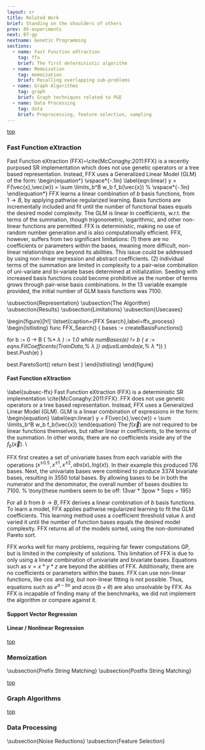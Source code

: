 ```yaml
---
layout: sr
title: Related Work
brief: Standing on the shoulders of others
prev: 05-experiments
next: 07-gp
nextname: Genetic Programming
sections:
  - name: Fast Function eXtraction
    tag: ffx
    brief: The first deterministic algorithm
  - name: Memoization
    tag: memoization
    brief: Recalling overlapping sub-problems
  - name: Graph Algorithms
    tag: graph
    brief: Graph techniques related to PGE
  - name: Data Processing
    tag: data
    brief: Preprocessing, feature selection, sampling
---
```





<div id="ffx"></div>
<a class="right" href="#top">top</a>

### Fast Function eXtraction



Fast Function eXtraction (FFX)~\cite{McConaghy:2011:FFX}
is a recently purposed SR implementation 
which does not use genetic operators or
a tree based representation.
Instead, FFX uses a Generalized Linear Model (GLM) of the form:
\begin{equation*} 
\vspace*{-.1in}
\label{eqn:linear}
    y = F(\vec{x},\vec{w}) = \sum \limits_b^B w_b f_b(\vec{x}) 
% \vspace*{-.1in}
\end{equation*}
FFX learns a linear combination of
$b$ basis functions, from $1 \rightarrow B$, 
by applying pathwise regularized learning.
Basis functions are incrementally included and fit until
the number of functional bases equals the desired model complexity.
The GLM is linear in coefficients, w.r.t. the terms of the summation,
though trigonometric, logarithmic, and other non-linear functions are permitted. 
FFX is deterministic, 
making no use of random number generation
and is also computationally efficient.
FFX, however, suffers from two significant limitations: 
(1) there are no coefficients 
or parameters within the bases,
meaning more difficult, 
non-linear relationships are beyond its abilities.
This issue could be addressed 
by using non-linear regression
and abstract coefficients.
(2) individual terms of the summation
are limited in complexity
to a pair-wise combination of uni-variate and bi-variate
bases determined at initialization.
Seeding with increased basis functions
could become prohibitive as the number of
terms grows through pair-wise basis combinations.
In the 13 variable example provided,
the initial number of GLM basis functions was 7100.


\subsection{Representation}
\subsection{The Algorithm}
\subsection{Results}
\subsection{Limitations}
\subsection{Usecases}



\begin{figure}[h!]
\lstset{caption={FFX Search},label=ffx_process}
\begin{lstlisting}
func FFX_Search() {
  bases := createBasisFunctions()
  
  for b := 0 -> B {
    %* $\lambda$ *) := 1.0
    while numBases(e) != b {
      e := eqns.FitCoefficents(TrainData,%* $\lambda$ *))
      adjustLambda(e,%* $\lambda$ *))
    }
    best.Push(e)
  }
  
  best.ParetoSort()
  return best
}
\end{lstlisting}
\end{figure}

#### Fast Function eXtraction
\label{subsec-ffx}
Fast Function eXtraction (FFX)
is a deterministic SR implementation \cite{McConaghy:2011:FFX}.
FFX does not use genetic operators or
a tree based representation.
Instead, FFX uses a Generalized Linear Model (GLM).
GLM is a linear combination of expressions in the form: 
\begin{equation} 
\label{eqn:linear}
    y = F(\vec{x},\vec{w}) = \sum \limits_b^B w_b f_b(\vec{x}) 
\end{equation}
The $f(\vec{x})$ are not required to be linear functions themselves,
but rather linear in coefficients, to the terms of the summation.
In other words, there are no
coefficients inside any of the $f_b(\vec{x})$. \\

FFX first creates a set of 
univariate bases from each variable
with the operations ($x^{\pm 0.5}, x^{\pm 1}, x^{\pm2}, abs(x),log(x)$).
In their example this produced 176 bases.
Next, the univariate bases were combined
to produce 3374 bivariate bases,
resulting in 3550 total bases.
By allowing bases to be in both the
numerator and the denominator,
the overall number of bases doubles to 7100.
% \tony{these numbers seem to be off: 13var * 3pow * 5ops = 195}

For all $b$ from $b \rightarrow B$,
FFX derives a linear combination of
$b$ basis functions.
To learn a model, FFX applies
pathwise regularized learning
to fit the GLM coefficients.
This learning method uses
a coefficient threshold value $\lambda$ and varied it until
the number of function bases equals the desired model complexity.
FFX returns all of the models sorted,
using the non-dominated Pareto sort.

FFX works well for many problems,
requiring far fewer computations GP,
but is limited in the complexity of solutions.
This limitation of FFX is due to only using
a linear combination of univariate and bivariate bases.
Equations such as $v = x*y*z$ are beyond the
abilities of FFX.
Additionally, there are no coefficients 
or parameters within the bases.
FFX can use non-linear functions,
like $\cos$ and $log$,
but non-linear fitting is not possible.
Thus, equations such as $e^{a-bx}$ and $a\cos(b+\theta)$
are also unsolvable by FFX.
As FFX is incapable of finding
many of the benchmarks,
we did not implement the algorithm
or compare against it.



#### Support Vector Regression


#### Linear / Nonlinear Regression



<div id="memoization"></div>
<a class="right" href="#top">top</a>

### Memoization


\subsection{Prefix String Matching}
\subsection{Postfix String Matching}






<div id="graph"></div>
<a class="right" href="#top">top</a>

### Graph Algorithms







<div id="data"></div>
<a class="right" href="#top">top</a>

### Data Processing




\subsection{Noise Reductions}
\subsection{Feature Selection}




